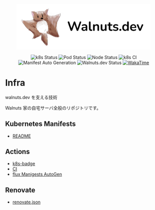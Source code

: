 <p align="center">
    <a href="https://walnuts.dev" alt="WakaTime">
        <img src="./static/logo.png" alt="walnuts" width="430px" />
    </a>
</p>

<p align="center">
    <img src="https://walnuts1018.github.io/infra/k8sStatus.svg" alt="k8s Status" />
    <img src="https://walnuts1018.github.io/infra/podStatus.svg" alt="Pod Status" />
    <img src="https://walnuts1018.github.io/infra/nodeStatus.svg" alt="Node Status" />
    <img src="https://github.com/walnuts1018/infra/actions/workflows/k8s.yaml/badge.svg" alt="k8s CI" />
    <img src="https://github.com/walnuts1018/infra/actions/workflows/auto-gen.yaml/badge.svg" alt="Manifest Auto Generation" />
    <img alt="Walnuts.dev Status" src="https://img.shields.io/website?url=https%3A%2F%2Fwalnuts.dev&label=Walnuts.dev">
    <a href="https://wakatime.com/badge/user/981e52dd-a7ab-4b00-9a71-125be9dc2de6/project/07d86b66-ede6-45aa-a456-0985d4aed1a9.svg" alt="WakaTime">
        <img src="https://wakatime.com/badge/user/981e52dd-a7ab-4b00-9a71-125be9dc2de6/project/07d86b66-ede6-45aa-a456-0985d4aed1a9.svg" alt="WakaTime" />
    </a>
</p>

# Infra

walnuts.dev を支える技術

Walnuts 家の自宅サーバ全般のリポジトリです。

## Kubernetes Manifests

- [README](./k8s/README.md)

## Actions

- [k8s-badge](./.github/workflows/badge.yaml)
- [CI](./.github/workflows/k8s.yaml)
- [flux Manigests AutoGen](./.github/workflows/auto-gen.yaml)

## Renovate

- [renovate.json](./renovate.json5)
